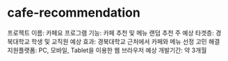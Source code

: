 # cafe-recommendation
프로젝트 이름: 카페요
프로그램 기능: 카페 추천 및 메뉴 랜덤 추천
주 예상 타겟층: 경북대학교 학생 및 교직원
예상 효과: 경북대학교 근처에서 카페와 메뉴 선정 고민 해결
지원플랫폼: PC, 모바일, Tablet을 이용한 웹 브라우저
예상 개발기간: 약 3개월 
